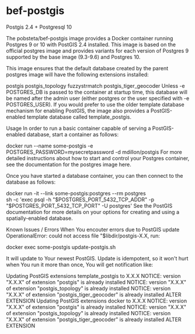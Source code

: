# bef-postgis
Postgis 2.4 + Postgresql 10

The pobsteta/bef-postgis image provides a Docker container running Postgres 9 or 10 with PostGIS 2.4 installed. This image is based on the official postgres image and provides variants for each version of Postgres 9 supported by the base image (9.3-9.6) and Postgres 10.

This image ensures that the default database created by the parent postgres image will have the following extensions installed:

postgis
postgis_topology
fuzzystrmatch
postgis_tiger_geocoder
Unless -e POSTGRES_DB is passed to the container at startup time, this database will be named after the admin user (either postgres or the user specified with -e POSTGRES_USER). If you would prefer to use the older template database mechanism for enabling PostGIS, the image also provides a PostGIS-enabled template database called template_postgis.

Usage
In order to run a basic container capable of serving a PostGIS-enabled database, start a container as follows:

docker run --name some-postgis -e POSTGRES_PASSWORD=mysecretpassword -d mdillon/postgis
For more detailed instructions about how to start and control your Postgres container, see the documentation for the postgres image here.

Once you have started a database container, you can then connect to the database as follows:

docker run -it --link some-postgis:postgres --rm postgres \
    sh -c 'exec psql -h "$POSTGRES_PORT_5432_TCP_ADDR" -p "$POSTGRES_PORT_5432_TCP_PORT" -U postgres'
See the PostGIS documentation for more details on your options for creating and using a spatially-enabled database.

Known Issues / Errors
When You encouter errors due to PostGIS update OperationalError: could not access file "$libdir/postgis-X.X, run:

docker exec some-postgis update-postgis.sh

It will update to Your newest PostGIS. Update is idempotent, so it won't hurt when You run it more than once, You will get notification like:

Updating PostGIS extensions template_postgis to X.X.X
NOTICE:  version "X.X.X" of extension "postgis" is already installed
NOTICE:  version "X.X.X" of extension "postgis_topology" is already installed
NOTICE:  version "X.X.X" of extension "postgis_tiger_geocoder" is already installed
ALTER EXTENSION
Updating PostGIS extensions docker to X.X.X
NOTICE:  version "X.X.X" of extension "postgis" is already installed
NOTICE:  version "X.X.X" of extension "postgis_topology" is already installed
NOTICE:  version "X.X.X" of extension "postgis_tiger_geocoder" is already installed
ALTER EXTENSION
